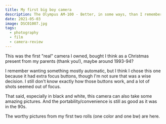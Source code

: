 ```yaml
---
title: My first big boy camera
description: The Olympus AM-100 - Better, in some ways, than I remember....
date: 2021-05-03
image: DSC01007.jpg
tags:
  - photography
  - film
  - camera-review
---
```


This was the first "real" camera I owned, bought I think as a Christmas present from my parents (thank you!), maybe around 1993-94?  

I remember wanting something mostly automatic, but I think I chose this one because it had extra focus buttons, though I'm not sure that was a wise decision.  I still don't know exactly how those buttons work, and a lot of shots seemed out of focus.

That said, especially in black and white, this camera can also take some amazing pictures.  And the portability/convenience is still as good as it was in the 90s.

<v-img src="DSC01007.jpg" alt="bar" :dirp="dir"></v-img>
<v-img src="DSC01006.jpg" alt="bar" :dirp="dir"></v-img>
<v-img src="DSC01009.jpg" alt="bar" :dirp="dir"></v-img>
<v-img src="DSC01008.jpg" alt="bar" :dirp="dir"></v-img>

The worthy pictures from my first two rolls (one color and one bw) are <nuxt-link to="olympus-am100-photos">here.</nuxt-link>
